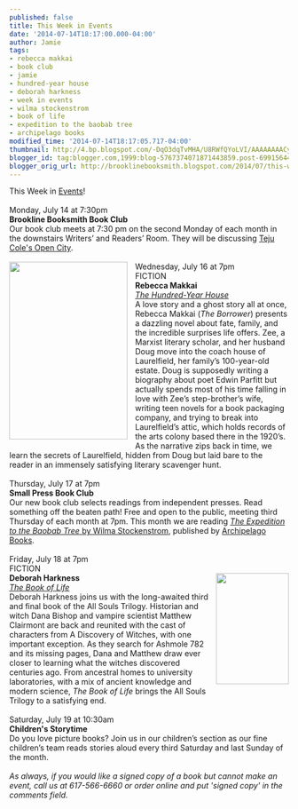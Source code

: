 ```yaml
---
published: false
title: This Week in Events
date: '2014-07-14T18:17:00.000-04:00'
author: Jamie
tags:
- rebecca makkai
- book club
- jamie
- hundred-year house
- deborah harkness
- week in events
- wilma stockenstrom
- book of life
- expedition to the baobab tree
- archipelago books
modified_time: '2014-07-14T18:17:05.717-04:00'
thumbnail: http://4.bp.blogspot.com/-DqO3dqTvMHA/U8RWfQYoLVI/AAAAAAAACyk/rtD1i_BaE9E/s72-c/9780525426684.jpg
blogger_id: tag:blogger.com,1999:blog-5767374071871443859.post-6991564477018354188
blogger_orig_url: http://brooklinebooksmith.blogspot.com/2014/07/this-week-in-events.html
---
```


<div>This Week in <a href="http://www.brooklinebooksmith.com/events/MainEvent.html" target="_blank">Events</a>!</div><div><br /></div><div><div>Monday, July 14 at 7:30pm</div><div><strong>Brookline Booksmith Book Club</strong></div><div>Our book club meets at 7:30 pm on the second Monday of each month in the  downstairs Writers’ and Readers’ Room. They will be discussing <a href="http://www.brooklinebooksmith-shop.com/book/%5Bmodel%5D-24" target="_blank">Teju Cole's Open City</a>.&nbsp;</div></div><div><br /></div><div><a href="http://4.bp.blogspot.com/-DqO3dqTvMHA/U8RWfQYoLVI/AAAAAAAACyk/rtD1i_BaE9E/s1600/9780525426684.jpg" imageanchor="1" style="clear: left; float: left; margin-bottom: 1em; margin-right: 1em;"><img border="0" src="http://4.bp.blogspot.com/-DqO3dqTvMHA/U8RWfQYoLVI/AAAAAAAACyk/rtD1i_BaE9E/s1600/9780525426684.jpg" height="320" width="213" /></a>Wednesday, July 16 at 7pm</div><div>FICTION</div><div><strong>Rebecca Makkai</strong></div><div><em><a href="http://www.brooklinebooksmith-shop.com/event/rebecca-makkai-hundred-year-house-0" target="_blank">The Hundred-Year House</a></em></div><div>A love story and a ghost story all at once, Rebecca Makkai (<em>The  Borrower</em>) presents a dazzling novel about fate, family, and the incredible  surprises life offers. Zee, a Marxist literary scholar, and her husband Doug  move into the coach house of Laurelfield, her family’s 100-year-old estate. Doug  is supposedly writing a biography about poet Edwin Parfitt but actually spends  most of his time falling in love with Zee’s step-brother’s wife, writing teen  novels for a book packaging company, and trying to break into Laurelfield’s  attic, which holds records of the arts colony based there in the 1920’s. As the  narrative zips back in time, we learn the secrets of Laurelfield, hidden from  Doug but laid bare to the reader in an immensely satisfying literary scavenger  hunt.</div><div>&nbsp;</div><div>Thursday, July 17 at 7pm</div><div><strong>Small Press Book Club</strong></div><div>Our new book club selects readings from independent presses. Read something  off the beaten path! Free and open to the public, meeting third Thursday of each  month at 7pm. This month we are reading <a href="http://www.brooklinebooksmith-shop.com/event/small-press-book-club-9" target="_blank"><i>The Expedition to the Baobab Tree</i>&nbsp;by Wilma Stockenstrom</a>, published by <a href="http://archipelagobooks.org/" target="_blank">Archipelago Books</a>.&nbsp;</div><div>&nbsp;</div><div>Friday, July 18 at 7pm</div><div>FICTION</div><div><a href="http://1.bp.blogspot.com/-15QI6JBOvbk/U8RWiOdTsHI/AAAAAAAACys/_bgXXOyCRzU/s1600/978book+of+life.jpg" imageanchor="1" style="clear: right; float: right; margin-bottom: 1em; margin-left: 1em;"><img border="0" src="http://1.bp.blogspot.com/-15QI6JBOvbk/U8RWiOdTsHI/AAAAAAAACys/_bgXXOyCRzU/s1600/978book+of+life.jpg" height="200" width="131" /></a><strong>Deborah Harkness</strong></div><div><em><a href="http://www.brooklinebooksmith-shop.com/event/deborah-harkness-book-life" target="_blank">The Book of Life</a></em></div><div>Deborah Harkness joins us with the long-awaited third and final book of the  All Souls Trilogy. Historian and witch Dana Bishop and vampire scientist Matthew  Clairmont are back and reunited with the cast of characters from A Discovery of  Witches, with one important exception. As they search for Ashmole 782 and its  missing pages, Dana and Matthew draw ever closer to learning what the witches  discovered centuries ago. From ancestral homes to university laboratories, with  a mix of ancient knowledge and modern science, <em>The Book of Life</em> brings  the All Souls Trilogy to a satisfying end.</div><br /><div><div>Saturday, July 19 at 10:30am</div><div><strong>Children's Storytime</strong></div><div>Do you love picture books? Join us in our children’s section as our fine  children’s team reads stories aloud every third Saturday and last Sunday of the  month.</div></div><div><br /></div><div><i>As always, if you would like a signed copy of a book but cannot make an event, call us at 617-566-6660 or order online and put 'signed copy' in the comments field.</i></div>